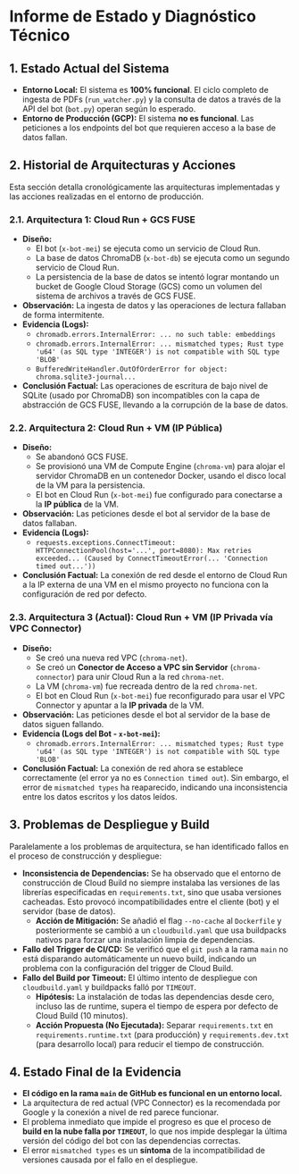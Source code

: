 # Informe de Estado y Diagnóstico Técnico

## 1. Estado Actual del Sistema

*   **Entorno Local:** El sistema es **100% funcional**. El ciclo completo de ingesta de PDFs (`run_watcher.py`) y la consulta de datos a través de la API del bot (`bot.py`) operan según lo esperado.
*   **Entorno de Producción (GCP):** El sistema **no es funcional**. Las peticiones a los endpoints del bot que requieren acceso a la base de datos fallan.

## 2. Historial de Arquitecturas y Acciones

Esta sección detalla cronológicamente las arquitecturas implementadas y las acciones realizadas en el entorno de producción.

### 2.1. Arquitectura 1: Cloud Run + GCS FUSE

*   **Diseño:**
    *   El bot (`x-bot-mei`) se ejecuta como un servicio de Cloud Run.
    *   La base de datos ChromaDB (`x-bot-db`) se ejecuta como un segundo servicio de Cloud Run.
    *   La persistencia de la base de datos se intentó lograr montando un bucket de Google Cloud Storage (GCS) como un volumen del sistema de archivos a través de GCS FUSE.
*   **Observación:** La ingesta de datos y las operaciones de lectura fallaban de forma intermitente.
*   **Evidencia (Logs):**
    *   `chromadb.errors.InternalError: ... no such table: embeddings`
    *   `chromadb.errors.InternalError: ... mismatched types; Rust type 'u64' (as SQL type 'INTEGER') is not compatible with SQL type 'BLOB'`
    *   `BufferedWriteHandler.OutOfOrderError for object: chroma.sqlite3-journal...`
*   **Conclusión Factual:** Las operaciones de escritura de bajo nivel de SQLite (usado por ChromaDB) son incompatibles con la capa de abstracción de GCS FUSE, llevando a la corrupción de la base de datos.

### 2.2. Arquitectura 2: Cloud Run + VM (IP Pública)

*   **Diseño:**
    *   Se abandonó GCS FUSE.
    *   Se provisionó una VM de Compute Engine (`chroma-vm`) para alojar el servidor ChromaDB en un contenedor Docker, usando el disco local de la VM para la persistencia.
    *   El bot en Cloud Run (`x-bot-mei`) fue configurado para conectarse a la **IP pública** de la VM.
*   **Observación:** Las peticiones desde el bot al servidor de la base de datos fallaban.
*   **Evidencia (Logs):**
    *   `requests.exceptions.ConnectTimeout: HTTPConnectionPool(host='...', port=8080): Max retries exceeded... (Caused by ConnectTimeoutError(... 'Connection timed out...'))`
*   **Conclusión Factual:** La conexión de red desde el entorno de Cloud Run a la IP externa de una VM en el mismo proyecto no funciona con la configuración de red por defecto.

### 2.3. Arquitectura 3 (Actual): Cloud Run + VM (IP Privada vía VPC Connector)

*   **Diseño:**
    *   Se creó una nueva red VPC (`chroma-net`).
    *   Se creó un **Conector de Acceso a VPC sin Servidor** (`chroma-connector`) para unir Cloud Run a la red `chroma-net`.
    *   La VM (`chroma-vm`) fue recreada dentro de la red `chroma-net`.
    *   El bot en Cloud Run (`x-bot-mei`) fue reconfigurado para usar el VPC Connector y apuntar a la **IP privada** de la VM.
*   **Observación:** Las peticiones desde el bot al servidor de la base de datos siguen fallando.
*   **Evidencia (Logs del Bot - `x-bot-mei`):**
    *   `chromadb.errors.InternalError: ... mismatched types; Rust type 'u64' (as SQL type 'INTEGER') is not compatible with SQL type 'BLOB'`
*   **Conclusión Factual:** La conexión de red ahora se establece correctamente (el error ya no es `Connection timed out`). Sin embargo, el error de `mismatched types` ha reaparecido, indicando una inconsistencia entre los datos escritos y los datos leídos.

## 3. Problemas de Despliegue y Build

Paralelamente a los problemas de arquitectura, se han identificado fallos en el proceso de construcción y despliegue:

*   **Inconsistencia de Dependencias:** Se ha observado que el entorno de construcción de Cloud Build no siempre instalaba las versiones de las librerías especificadas en `requirements.txt`, sino que usaba versiones cacheadas. Esto provocó incompatibilidades entre el cliente (bot) y el servidor (base de datos).
    *   **Acción de Mitigación:** Se añadió el flag `--no-cache` al `Dockerfile` y posteriormente se cambió a un `cloudbuild.yaml` que usa buildpacks nativos para forzar una instalación limpia de dependencias.
*   **Fallo del Trigger de CI/CD:** Se verificó que el `git push` a la rama `main` no está disparando automáticamente un nuevo build, indicando un problema con la configuración del trigger de Cloud Build.
*   **Fallo del Build por Timeout:** El último intento de despliegue con `cloudbuild.yaml` y buildpacks falló por `TIMEOUT`.
    *   **Hipótesis:** La instalación de todas las dependencias desde cero, incluso las de runtime, supera el tiempo de espera por defecto de Cloud Build (10 minutos).
    *   **Acción Propuesta (No Ejecutada):** Separar `requirements.txt` en `requirements.runtime.txt` (para producción) y `requirements.dev.txt` (para desarrollo local) para reducir el tiempo de construcción.

## 4. Estado Final de la Evidencia

*   **El código en la rama `main` de GitHub es funcional en un entorno local.**
*   La arquitectura de red actual (VPC Connector) es la recomendada por Google y la conexión a nivel de red parece funcionar.
*   El problema inmediato que impide el progreso es que el proceso de **build en la nube falla por `TIMEOUT`**, lo que nos impide desplegar la última versión del código del bot con las dependencias correctas.
*   El error `mismatched types` es un **síntoma** de la incompatibilidad de versiones causada por el fallo en el despliegue.